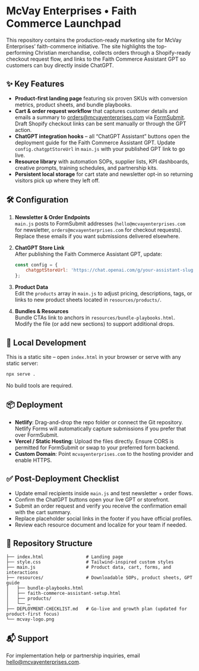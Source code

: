 # McVay Enterprises • Faith Commerce Launchpad

This repository contains the production-ready marketing site for McVay Enterprises’ faith-commerce initiative. The site highlights the top-performing Christian merchandise, collects orders through a Shopify-ready checkout request flow, and links to the Faith Commerce Assistant GPT so customers can buy directly inside ChatGPT.

## ✨ Key Features

- **Product-first landing page** featuring six proven SKUs with conversion metrics, product sheets, and bundle playbooks.
- **Cart & order request workflow** that captures customer details and emails a summary to orders@mcvayenterprises.com via [FormSubmit](https://formsubmit.co). Draft Shopify checkout links can be sent manually or through the GPT action.
- **ChatGPT integration hooks** – all “ChatGPT Assistant” buttons open the deployment guide for the Faith Commerce Assistant GPT. Update `config.chatgptStoreUrl` in `main.js` with your published GPT link to go live.
- **Resource library** with automation SOPs, supplier lists, KPI dashboards, creative prompts, training schedules, and partnership kits.
- **Persistent local storage** for cart state and newsletter opt-in so returning visitors pick up where they left off.

## 🛠️ Configuration

1. **Newsletter & Order Endpoints**  
   `main.js` posts to FormSubmit addresses (`hello@mcvayenterprises.com` for newsletter, `orders@mcvayenterprises.com` for checkout requests). Replace these emails if you want submissions delivered elsewhere.

2. **ChatGPT Store Link**  
   After publishing the Faith Commerce Assistant GPT, update:
   ```js
   const config = {
       chatgptStoreUrl: 'https://chat.openai.com/g/your-assistant-slug'
   };
   ```

3. **Product Data**  
   Edit the `products` array in `main.js` to adjust pricing, descriptions, tags, or links to new product sheets located in `resources/products/`.

4. **Bundles & Resources**  
   Bundle CTAs link to anchors in `resources/bundle-playbooks.html`. Modify the file (or add new sections) to support additional drops.

## 🚀 Local Development

This is a static site – open `index.html` in your browser or serve with any static server:
```bash
npx serve .
```
No build tools are required.

## 📦 Deployment

- **Netlify**: Drag-and-drop the repo folder or connect the Git repository. Netlify Forms will automatically capture submissions if you prefer that over FormSubmit.
- **Vercel / Static Hosting**: Upload the files directly. Ensure CORS is permitted for FormSubmit or swap to your preferred form backend.
- **Custom Domain**: Point `mcvayenterprises.com` to the hosting provider and enable HTTPS.

## ✅ Post-Deployment Checklist

- Update email recipients inside `main.js` and test newsletter + order flows.
- Confirm the ChatGPT buttons open your live GPT or storefront.
- Submit an order request and verify you receive the confirmation email with the cart summary.
- Replace placeholder social links in the footer if you have official profiles.
- Review each resource document and localize for your team if needed.

## 🧭 Repository Structure

```
├── index.html                # Landing page
├── style.css                 # Tailwind-inspired custom styles
├── main.js                   # Product data, cart, forms, and interactions
├── resources/                # Downloadable SOPs, product sheets, GPT guide
│   ├── bundle-playbooks.html
│   ├── faith-commerce-assistant-setup.html
│   ├── products/
│   └── …
├── DEPLOYMENT-CHECKLIST.md   # Go-live and growth plan (updated for product-first focus)
└── mcvay-logo.png
```

## 📬 Support

For implementation help or partnership inquiries, email [hello@mcvayenterprises.com](mailto:hello@mcvayenterprises.com).
